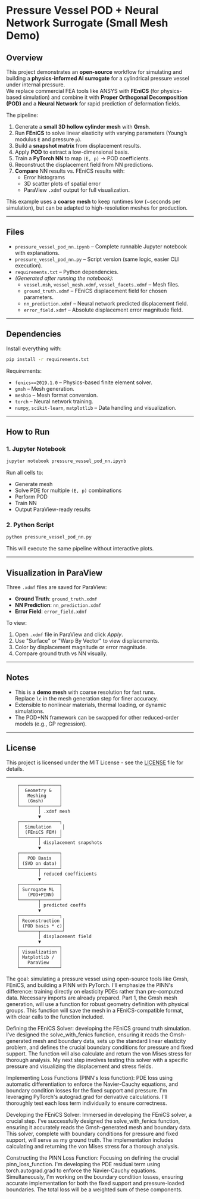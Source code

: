 # Pressure Vessel POD + Neural Network Surrogate (Small Mesh Demo)

## Overview

This project demonstrates an **open-source** workflow for simulating and building a **physics-informed AI surrogate** for a cylindrical pressure vessel under internal pressure.  
We replace commercial FEA tools like ANSYS with **FEniCS** (for physics-based simulation) and combine it with **Proper Orthogonal Decomposition (POD)** and a **Neural Network** for rapid prediction of deformation fields.

The pipeline:
1. Generate a **small 3D hollow cylinder mesh** with **Gmsh**.
2. Run **FEniCS** to solve linear elasticity with varying parameters (Young’s modulus `E` and pressure `p`).
3. Build a **snapshot matrix** from displacement results.
4. Apply **POD** to extract a low-dimensional basis.
5. Train a **PyTorch NN** to map `(E, p)` → POD coefficients.
6. Reconstruct the displacement field from NN predictions.
7. **Compare** NN results vs. FEniCS results with:
   - Error histograms
   - 3D scatter plots of spatial error
   - ParaView `.xdmf` output for full visualization.

This example uses a **coarse mesh** to keep runtimes low (~seconds per simulation), but can be adapted to high-resolution meshes for production.

---

## Files

- `pressure_vessel_pod_nn.ipynb` – Complete runnable Jupyter notebook with explanations.
- `pressure_vessel_pod_nn.py` – Script version (same logic, easier CLI execution).
- `requirements.txt` – Python dependencies.
- *(Generated after running the notebook)*:
  - `vessel.msh`, `vessel_mesh.xdmf`, `vessel_facets.xdmf` – Mesh files.
  - `ground_truth.xdmf` – FEniCS displacement field for chosen parameters.
  - `nn_prediction.xdmf` – Neural network predicted displacement field.
  - `error_field.xdmf` – Absolute displacement error magnitude field.

---

## Dependencies

Install everything with:
```bash
pip install -r requirements.txt
```

Requirements:
- `fenics==2019.1.0` – Physics-based finite element solver.
- `gmsh` – Mesh generation.
- `meshio` – Mesh format conversion.
- `torch` – Neural network training.
- `numpy`, `scikit-learn`, `matplotlib` – Data handling and visualization.

---

## How to Run

### 1. Jupyter Notebook
```bash
jupyter notebook pressure_vessel_pod_nn.ipynb
```
Run all cells to:
- Generate mesh
- Solve PDE for multiple `(E, p)` combinations
- Perform POD
- Train NN
- Output ParaView-ready results

### 2. Python Script
```bash
python pressure_vessel_pod_nn.py
```
This will execute the same pipeline without interactive plots.

---

## Visualization in ParaView

Three `.xdmf` files are saved for ParaView:
- **Ground Truth**: `ground_truth.xdmf`
- **NN Prediction**: `nn_prediction.xdmf`
- **Error Field**: `error_field.xdmf`

To view:
1. Open `.xdmf` file in ParaView and click *Apply*.
2. Use "Surface" or "Warp By Vector" to view displacements.
3. Color by displacement magnitude or error magnitude.
4. Compare ground truth vs NN visually.

---

## Notes

- This is a **demo mesh** with coarse resolution for fast runs.  
  Replace `lc` in the mesh generation step for finer accuracy.
- Extensible to nonlinear materials, thermal loading, or dynamic simulations.
- The POD+NN framework can be swapped for other reduced-order models (e.g., GP regression).

---

## License

This project is licensed under the MIT License - see the [LICENSE](LICENSE) file for details.


---



        ┌───────────────┐
        │  Geometry &   │
        │   Meshing     │
        │   (Gmsh)      │
        └───────┬───────┘
                │ .xdmf mesh
                ▼
        ┌───────────────┐
        │  Simulation    │
        │  (FEniCS FEM) │
        └───────┬───────┘
                │ displacement snapshots
                ▼
        ┌───────────────┐
        │   POD Basis   │
        │ (SVD on data) │
        └───────┬───────┘
                │ reduced coefficients
                ▼
        ┌───────────────┐
        │ Surrogate ML  │
        │   (POD+PINN)  │
        └───────┬───────┘
                │ predicted coeffs
                ▼
        ┌───────────────┐
        │ Reconstruction │
        │ (POD basis * c)│
        └───────┬────────┘
                │ displacement field
                ▼
        ┌───────────────┐
        │ Visualization │
        │ Matplotlib /  │
        │   ParaView    │
        └───────────────┘


The goal: simulating a pressure vessel using open-source tools like Gmsh, FEniCS, and building a PINN with PyTorch. I'll emphasize the PINN's difference: training directly on elasticity PDEs rather than pre-computed data. Necessary imports are already prepared. Part 1, the Gmsh mesh generation, will use a function for robust geometry definition with physical groups. This function will save the mesh in a FEniCS-compatible format, with clear calls to the function included.

Defining the FEniCS Solver: developing the FEniCS ground truth simulation. I've designed the solve_with_fenics function, ensuring it reads the Gmsh-generated mesh and boundary data, sets up the standard linear elasticity problem, and defines the crucial boundary conditions for pressure and fixed support. The function will also calculate and return the von Mises stress for thorough analysis. My next step involves testing this solver with a specific pressure and visualizing the displacement and stress fields.

Implementing Loss Functions (PINN's loss function): PDE loss using automatic differentiation to enforce the Navier-Cauchy equations, and boundary condition losses for the fixed support and pressure. I'm leveraging PyTorch's autograd.grad for derivative calculations. I'll thoroughly test each loss term individually to ensure correctness.

Developing the FEniCS Solver: Immersed in developing the FEniCS solver, a crucial step. I've successfully designed the solve_with_fenics function, ensuring it accurately reads the Gmsh-generated mesh and boundary data. This solver, complete with boundary conditions for pressure and fixed support, will serve as my ground truth. The implementation includes calculating and returning the von Mises stress for a thorough analysis.

Constructing the PINN Loss Function: Focusing on defining the crucial pinn_loss_function. I'm developing the PDE residual term using torch.autograd.grad to enforce the Navier-Cauchy equations. Simultaneously, I'm working on the boundary condition losses, ensuring accurate implementation for both the fixed support and pressure-loaded boundaries. The total loss will be a weighted sum of these components.
